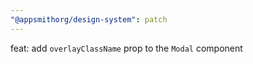 ```yaml
---
"@appsmithorg/design-system": patch
---
```


feat: add `overlayClassName` prop to the `Modal` component
